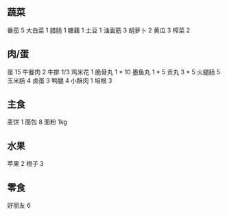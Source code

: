 ## 蔬菜

番茄 5
大白菜 1
腊肠 1
糖藕 1
土豆 1
油面筋 3
胡萝卜 2
黄瓜 3
榨菜 2

## 肉/蛋

蛋 15
午餐肉 2
牛排 1/3
鸡米花 1
脆骨丸 1 * 10
墨鱼丸 1 * 5
贡丸 3 * 5
火腿肠 5
玉米肠 4
卤蛋 3
鸭腿 4
小酥肉 1
培根 3

## 主食

麦饼 1
面包 8
面粉 1kg

## 水果

苹果 2
橙子 3

## 零食

好丽友 6